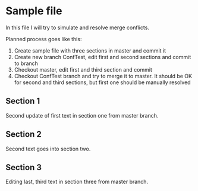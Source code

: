 # Sample file

In this file I will try to simulate and resolve merge conflicts.

Planned process goes like this:

1. Create sample file with three sections in master and commit it
1. Create new branch ConfTest, edit first and second sections and commit to branch
1. Checkout master, edit first and third section and commit
1. Checkout ConfTest branch and try to merge it to master. It should be OK for second and third sections, but first one should be manually resolved

## Section 1

Second update of first text in section one from master branch.

## Section 2

Second text goes into section two.

## Section 3

Editing last, third text in section three  from master branch.